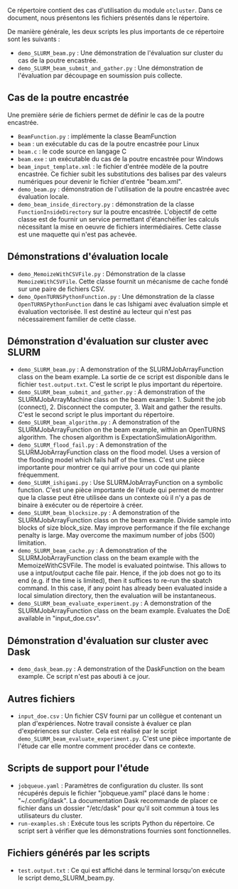 Ce répertoire contient des cas d'utilisation du module `otcluster`. Dans ce document, nous présentons les fichiers présentés dans le répertoire.

De manière générale, les deux scripts les plus importants de ce répertoire sont les suivants :
- `demo_SLURM_beam.py` : Une démonstration de l'évaluation sur cluster du cas de la poutre encastrée.
- `demo_SLURM_beam_submit_and_gather.py` : Une démonstration de l'évaluation par découpage en soumission puis collecte.

## Cas de la poutre encastrée
Une première série de fichiers permet de définir le cas de la poutre encastrée.

- `BeamFunction.py` : implémente la classe BeamFunction
- `beam` : un exécutable du cas de la poutre encastrée pour Linux
- `beam.c` : le code source en langage C
- `beam.exe` : un exécutable du cas de la poutre encastrée pour Windows
- `beam_input_template.xml` : le fichier d'entrée modèle de la poutre encastrée. Ce fichier subit les substitutions des balises par des valeurs numériques pour devenir le fichier d'entrée "beam.xml".
- `demo_beam.py` : démonstration de l'utilisation de la poutre encastrée avec évaluation locale.
- `demo_beam_inside_directory.py` : démonstration de la classe `FunctionInsideDirectory` sur la poutre encastrée. L'objectif de cette classe est de fournir un service permettant d'étanchéifier les calculs nécessitant la mise en oeuvre de fichiers intermédiaires. Cette classe est une maquette qui n'est pas achevée.

## Démonstrations d'évaluation locale
- `demo_MemoizeWithCSVFile.py` : Démonstration de la classe `MemoizeWithCSVFile`. Cette classe fournit un mécanisme de cache fondé sur une paire de fichiers CSV.
- `demo_OpenTURNSPythonFunction.py` : Une démonstration de la classe `OpenTURNSPythonFunction` dans le cas Ishigami avec évaluation simple et évaluation vectorisée. Il est destiné au lecteur qui n'est pas nécessairement familier de cette classe.

## Démonstration d'évaluation sur cluster avec SLURM
- `demo_SLURM_beam.py` : A demonstration of the SLURMJobArrayFunction class on the beam example. La sortie de ce script est disponible dans le fichier `test.output.txt`. C'est le script le plus important du répertoire.
- `demo_SLURM_beam_submit_and_gather.py` : A demonstration of the SLURMJobArrayMachine class on the beam  example: 1. Submit the job (connect), 2. Disconnect the computer, 3. Wait and gather the results. C'est le second script le plus important du répertoire.
- `demo_SLURM_beam_algorithm.py` : A demonstration of the SLURMJobArrayFunction on the beam example, within an OpenTURNS algorithm. The chosen algorithm is ExpectationSimulationAlgorithm. 
- `demo_SLURM_flood_fail.py` : A demonstration of the SLURMJobArrayFunction class on the flood model. Uses a version of the flooding model which fails half of the times. C'est une pièce importante pour montrer ce qui arrive pour un code qui plante fréquemment.
- `demo_SLURM_ishigami.py` : Use SLURMJobArrayFunction on a symbolic function. C'est une pièce importante de l'étude qui permet de montrer que la classe peut être utilisée dans un contexte où il n'y a pas de binaire à exécuter ou de répertoire à créer.
- `demo_SLURM_beam_blocksize.py` : A demonstration of the SLURMJobArrayFunction class on the beam example. Divide sample into blocks of size block_size. May improve performance if the file exchange penalty is large. May overcome the maximum number of jobs (500) limitation.
- `demo_SLURM_beam_cache.py` : A demonstration of the SLURMJobArrayFunction class on the beam example with the MemoizeWithCSVFile. The model is evaluated pointwise. This allows to use a intput/output cache file pair. Hence, if the job does not go to its end (e.g. if the time is limited), then it suffices to re-run the sbatch command. In this case, if any point has already been evaluated inside a  local simulation directory, then the evaluation will be instantaneous.
- `demo_SLURM_beam_evaluate_experiment.py` : A demonstration of the SLURMJobArrayFunction class on the beam  example. Evaluates the DoE available in "input_doe.csv".

## Démonstration d'évaluation sur cluster avec Dask
- `demo_dask_beam.py` : A demonstration of the DaskFunction on the beam example. Ce script n'est pas abouti à ce jour.

## Autres fichiers
- `input_doe.csv` : Un fichier CSV fourni par un collègue et contenant un plan d'expériences. Notre travail consiste à évaluer ce plan d'expériences sur cluster. Cela est réalisé par le script `demo_SLURM_beam_evaluate_experiment.py`. C'est une pièce importante de l'étude car elle montre comment procéder dans ce contexte.

## Scripts de support pour l'étude
- `jobqueue.yaml` : Paramètres de configuration du cluster. Ils sont récupérés depuis le fichier "jobqueue.yaml" placé dans le home : "~/.config/dask". La documentation Dask recommande de placer ce fichier dans un dossier "/etc/dask" pour qu'il soit commun à tous les utilisateurs du cluster.
- `run-examples.sh` : Exécute tous les scripts Python du répertoire. Ce script sert à vérifier que les démonstrations fournies sont fonctionnelles.

## Fichiers générés par les scripts
- `test.output.txt` : Ce qui est affiché dans le terminal lorsqu'on exécute le script demo_SLURM_beam.py.
